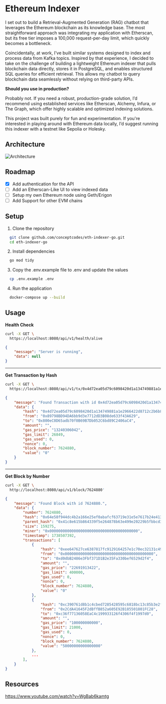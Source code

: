 # Ethereum Indexer

I set out to build a Retrieval-Augmented Generation (RAG) chatbot that leverages the Ethereum blockchain as its knowledge base. The most straightforward approach was integrating my application with Etherscan, but its free tier imposes a 100,000 request-per-day limit, which quickly becomes a bottleneck.

Coincidentally, at work, I've built similar systems designed to index and process data from Kafka topics. Inspired by that experience, I decided to take on the challenge of building a lightweight Ethereum indexer that pulls blockchain data directly, stores it in PostgreSQL, and enables structured SQL queries for efficient retrieval. This allows my chatbot to query blockchain data seamlessly without relying on third-party APIs.

**Should you use in production?**

Probably not. If you need a robust, production-grade solution, I’d recommend using established services like Etherscan, Alchemy, Infura, or The Graph, which offer highly scalable and optimized indexing solutions.

This project was built purely for fun and experimentation. If you're interested in playing around with Ethereum data locally, I’d suggest running this indexer with a testnet like Sepolia or Holesky.

## Architecture

![Architecture](https://raw.githubusercontent.com/conceptcodes/ethereum-indexer/main/images/architecture.png)


## Roadmap
- [x] Add authentication for the API
- [ ] Add an Etherscan-Like UI to view indexed data
- [ ] Setup my own Ethereum node using Geth/Erigon
- [ ] Add Support for other EVM chains

## Setup

1. Clone the repository
```bash
  git clone github.com/conceptcodes/eth-indexer-go.git
  cd eth-indexer-go
```

2. Install dependencies
```bash
  go mod tidy
```

3. Copy the .env.example file to .env and update the values
```bash
  cp .env.example .env
```

4. Run the application
```bash
  docker-compose up --build
```

## Usage

**Health Check**

```bash
curl -X GET \
  https://localhost:8080/api/v1/health/alive
```
```json
{
    "message": "Server is running",
    "data": null
}
```

---

**Get Transaction by Hash**

```bash
curl -X GET \
  https://localhost:8080/api/v1/tx/0x4d72ea05d79c6098420d1a134749881a1e2966422d8712c2b6b8b436343cdab4
```
```json
{
    "message": "Found Transaction with id 0x4d72ea05d79c6098420d1a134749881a1e2966422d8712c2b6b8b436343cdab4.",
    "data": {
        "hash": "0x4d72ea05d79c6098420d1a134749881a1e2966422d8712c2b6b8b436343cdab4",
        "from": "0x89798BD94DA6bb9d3e7712dD3B08de633f43A629",
        "to": "0x800eC0D65adb70f0B69B7Db052C6bd89C2406aC4",
        "amount": "",
        "gas_price": "13240306042",
        "gas_limit": 26849,
        "gas_used": 0,
        "nonce": 0,
        "block_number": 7624880,
        "value": "0"
    }
}
```

---

**Get Block by Number**

```bash
curl -X GET \
  http://localhost:8080/api/v1/block/7624880'
```
```json
{
    "message": "Found Block with id 7624880.",
    "data": {
        "number": 7624880,
        "hash": "0x64e58f944dc4b2a166e25ef0abafcf63719e31e5e7617b24e413e5c9855fef9f",
        "parent_hash": "0x41c8e615b864339f5e264878b63e499e20229b5fbbcd338546e18157d7a36f39",
        "size": 159275,
        "miner": "0x0000000000000000000000000000000000000000",
        "timestamp": 1738507392,
        "transactions": [
            {
                "hash": "0xee647627ce6387817fc9129164257e1c70ec32131c494ea0ad0ef8c82f9d51d6",
                "from": "0x0000000000000000000000000000000000000000",
                "to": "0xd0dbB2486e3Fbf371D1B2e35Fa330bef6529d2f4",
                "amount": "",
                "gas_price": "22691913422",
                "gas_limit": 400000,
                "gas_used": 0,
                "nonce": 0,
                "block_number": 7624880,
                "value": "0"
            },
            {
                "hash": "0xc390761d8b1c4cbed7285428595c6818bc13c85b3e2ff943c335bc5c08938623",
                "from": "0x2CdA41645F2dBffB852a605E92B185501801FC28",
                "to": "0xc36f77136058EaC4c199933126f4306f4f1997d0",
                "amount": "",
                "gas_price": "100000000000",
                "gas_limit": 21000,
                "gas_used": 0,
                "nonce": 0,
                "block_number": 7624880,
                "value": "50000000000000000"
            },
            ...
        ],
    }
}
```

## Resources
https://www.youtube.com/watch?v=WgBab6kamtg